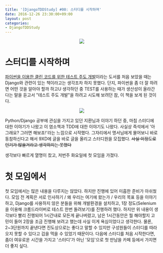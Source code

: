 ```yaml
---
title: '[DjangoTDDStudy] #00: 스터디를 시작하며'
date: 2016-12-26 23:30:00+09:00
layout: post
categories:
- DjangoTDDStudy
---
```


<p align="center">
<img src="http://image.kyobobook.co.kr/images/book/xlarge/916/x9788994774916.jpg" style="max-height:350px;" />
</p>

# 스터디를 시작하며

[파이썬을 이용한 클린 코드를 위한 테스트 주도 개발](http://www.kyobobook.co.kr/product/detailViewKor.laf?barcode=9788994774916)이라는 도서를 처음 보았을 때는 Django와 관련이 있는 책이라고는 생각조차 하지 못했다. 단지, 파이썬을 좀 더 잘 하려면 어떤 것을 알아야 할까 하고U 생각하던 중 TEST를 사용하는 때가 생산성이 올라간다는 말을 듣고서 "테스트 주도 개발"을 하려고 시도해 보려던 참, 이 책을 보게 된 것이다.

<p align="center">
<img src="http://blogerator.org/uploads/pix2015/Learning_curve_python.png" style="max-height:350px;" />
</p>

Python/Django 공부에 관심을 가지고 있던 지환님과 이야기 하던 중, 마침 스터디에 대한 이야기가 나왔고 이 염소책과 TDD에 대한 이야기도 나왔다. 사실상 즉석에서 '아 그래요? 그러면 해보죠!'라는 느낌으로 시작했다. 그자리에서 명서님에게 물어보니 바로 동참하신다고 해서 9XD에 글을 바로 글을 올리고 스터디원을 모집했다. 
~~사실 이정도로 인기가 많을거라고 생각하지는 못했다~~

생각보다 빠르게 열명이 찼고, 저번주 화요일에 첫 모임을 가졌다.

# 첫 모임에서

첫 모임에서는 많은 내용을 다루지는 않았다. 하지만 진행에 있어 미흡한 준비가 아쉬웠다.
모임 전 계획은 서로 인사하기 / 왜 우리는 여기에 왔는가 / 우리의 목표 등을 이야기하고, Django를 사용하지 않은 분들을 위해 개발환경을 설치하고, 1장 정도(Selenium을 이용해 크롬드라이버로 테스트 한번 돌려보기)를 진행하려 했다.
하지만 위 내용이 생각보다 빨리 진행되어 1시간내로 모든게 끝나버렸고, 남은 1시간동안은 뭘 해야할지 고민이 들어 2장을 조금 진행해 보려고 했는데 사실 이게 욕심이었다고 생각한다. 물론, 2~3단원까지 끝낸다면 진도상으로는 좋다고 말할 수 있지만 구성원들이 스터디를 따라오지 못할 수 있다고 겁을 먹을 수 있었기 때문이다.
다음에 스터디를 처음 시작한다면, 좀더 여유로운 시간을 가지고 '스터디'가 아닌 '모임'으로 첫 만남을 카페 등에서 가지면 더 좋지 싶다.